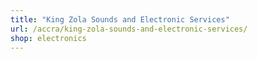 ```yaml
---
title: "King Zola Sounds and Electronic Services"
url: /accra/king-zola-sounds-and-electronic-services/
shop: electronics
---
```

